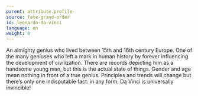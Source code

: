 ```yaml
---
parent: attribute.profile
source: fate-grand-order
id: leonardo-da-vinci
language: en
weight: 0
---
```


An almighty genius who lived between 15th and 16th century Europe.
One of the many geniuses who left a mark in human history by forever influencing the development of civilization.
There are records depicting him as a handsome young man, but this is the actual state of things.
Gender and age mean nothing in front of a true genius.
Principles and trends will change but there’s only one indisputable fact: in any form, Da Vinci is universally invincible!
